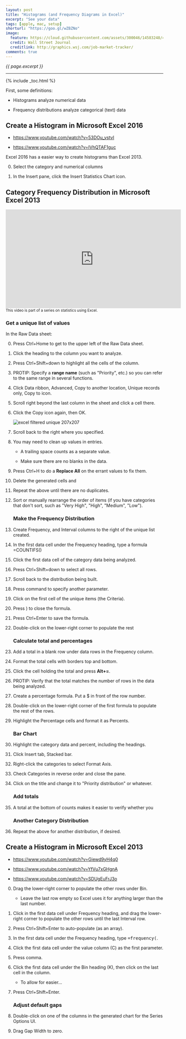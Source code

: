 ```yaml
---
layout: post
title: "Histograms (and Frequency Diagrams in Excel)"
excerpt: "See your data"
tags: [apple, mac, setup]
shorturl: "https://goo.gl/wZBZNo"
image:
  feature: https://cloud.githubusercontent.com/assets/300046/14583248/4b20c578-03d9-11e6-8f7a-c860b666bc73.jpg
  credit: Wall Street Journal
  creditlink: http://graphics.wsj.com/job-market-tracker/
comments: true
---
```

<i>{{ page.excerpt }}</i>
<hr />

{% include _toc.html %}


First, some definitions:

   * Histograms analyze numerical data

   * Frequency distributions analyze categorical (text) data


## Create a Histogram in Microsoft Excel 2016

   * https://www.youtube.com/watch?v=53DOu_vstvI
   
   * https://www.youtube.com/watch?v=IVhQTAF1guc

Excel 2016 has a easier way to create histograms than Excel 2013.

0. Select the category and numerical columns

0. In the Insert pane, click the Insert Statistics Chart icon.


## Category Frequency Distribution in Microsoft Excel 2013

<iframe width="560" height="315" src="https://www.youtube.com/embed/roZrH6hcnic&t=1m38s" frameborder="0" allowfullscreen> </iframe><br /><small>This video is part of a series on statistics using Excel.</small>
<br />

### Get a unique list of values

   In the Raw Data sheet:

0. Press Ctrl+Home to get to the upper left of the Raw Data sheet.
0. Click the heading to the column you want to analyze.
0. Press Ctrl+Shift+down to highlight all the cells of the column.

0. PROTIP: Specify a <strong>range name</strong> (such as "Priority", etc.) 
   so you can refer to the same range in several functions.

0. Click Data ribbon, Advanced, Copy to another location, Unique records only, Copy to icon.
0. Scroll right beyond the last column in the sheet and click a cell there.
0. Click the Copy icon again, then OK.

   ![excel filtered unique 207x207](https://cloud.githubusercontent.com/assets/300046/25568069/1b1edd54-2dc9-11e7-9534-2775c08d0e4c.png)

0. Scroll back to the right where you specified.
0. You may need to clean up values in entries.

   * A trailing space counts as a separate value.

   * Make sure there are no blanks in the data.

0. Press Ctrl+H to do a <strong>Replace All</strong> on the errant values to fix them.
0. Delete the generated cells and
0. Repeat the above until there are no duplicates.

0. Sort or manually 					rearrange the order of items (if you have categories that don't sort, such as "Very High", "High", "Medium", "Low").


   ### Make the Frequency Distribution

0. Create Frequency, and Interval columns to the right of the unique list created.

0. In the first data cell under the Frequency heading, type a formula =COUNTIFS()
0. Click the first data cell of the category data being analyzed.
0. Press Ctrl+Shift+down to select all rows.
0. Scroll back to the distribution being built.
0. Press command to specify another parameter.
0. Click on the first cell of the unique items (the Criteria).
0. Press ) to close the formula.
0. Press Ctrl+Enter to save the formula.
0. Double-click on the lower-right corner to populate the rest

   ### Calculate total and percentages

0. Add a total in a blank row under data rows in the Frequency column.
0. Format the total cells with borders top and bottom.
0. Click the cell holding the total and press <strong>Alt+=</strong>.

0. PROTIP: Verify that the total matches the number of rows in the data being analyzed.

0. Create a percentage formula. Put a $ in front of the row number.
0. Double-click on the lower-right corner of the first formula to populate the rest of the rows.
0. Highlight the Percentage cells and format it as Percents.

   ### Bar Chart

0. Highlight the category data and percent, including the headings.
0. Click Insert tab, Stacked bar.
0. Right-click the categories to select Format Axis.
0. Check Categories in reverse order and close the pane.
0. Click on the title and change it to "Priority distribution" or whatever.

   ### Add totals

0. A total at the bottom of counts makes it easier to verify whether you

   ### Another Category Distribution

0. Repeat the above for another distribution, if desired.





## Create a Histogram in Microsoft Excel 2013

   * https://www.youtube.com/watch?v=Giewd9yH4q0

   * https://www.youtube.com/watch?v=YfVu7xGHgnA

   * https://www.youtube.com/watch?v=SDUgEuFrJ3o



0. Drag the lower-right corner to populate the other rows under Bin.

   * Leave the last row empty so Excel uses it for anything larger than the last number.

0. Click in the first data cell under Frequency heading, 
   and drag the lower-right corner to populate the other rows until the last Interval row.

0. Press Ctrl+Shift+Enter to auto-populate (as an array).

0. In the first data cell under the Frequency heading, type <tt>=frequency(</tt>.

0. Click the first data cell under the value column (C) as the first parameter.

0. Press comma.

0. Click the first data cell under the Bin heading (K), then click on the last cell in the column.

   * To allow for easier...

0. Press Ctrl+Shift+Enter.


   ### Adjust default gaps

0. Double-click on one of the columns in the generated chart for the Series Options UI.

0. Drag Gap Width to zero.

